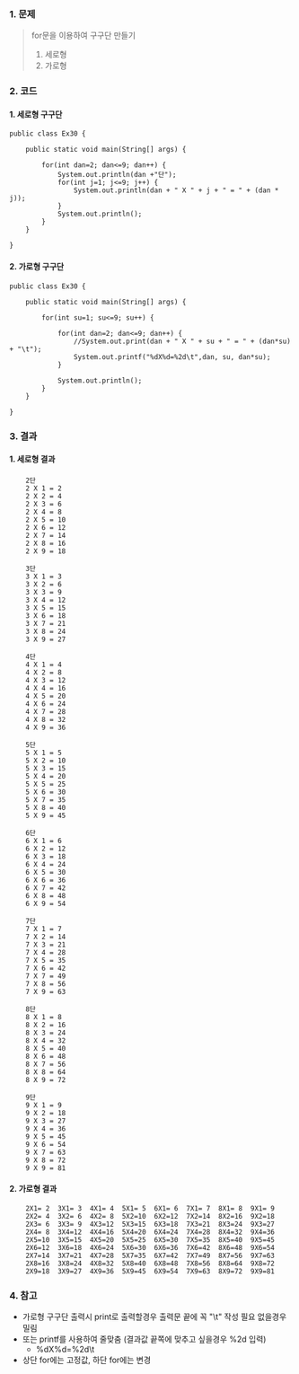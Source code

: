### 1. 문제
> for문을 이용하여 구구단 만들기
> 1. 세로형
> 2. 가로형

### 2. 코드
#### 1. 세로형 구구단

	public class Ex30 {

		public static void main(String[] args) {

			for(int dan=2; dan<=9; dan++) {
				System.out.println(dan +"단");
				for(int j=1; j<=9; j++) {
					System.out.println(dan + " X " + j + " = " + (dan * j));
				}
				System.out.println();
			}
		}

	}

#### 2. 가로형 구구단

	public class Ex30 {

		public static void main(String[] args) {

			for(int su=1; su<=9; su++) {

				for(int dan=2; dan<=9; dan++) {
					//System.out.print(dan + " X " + su + " = " + (dan*su) + "\t"); 
					System.out.printf("%dX%d=%2d\t",dan, su, dan*su);	
				}

				System.out.println();
			}
		}

	}

### 3. 결과
#### 1. 세로형 결과

        2단
        2 X 1 = 2
        2 X 2 = 4
        2 X 3 = 6
        2 X 4 = 8
        2 X 5 = 10
        2 X 6 = 12
        2 X 7 = 14
        2 X 8 = 16
        2 X 9 = 18

        3단
        3 X 1 = 3
        3 X 2 = 6
        3 X 3 = 9
        3 X 4 = 12
        3 X 5 = 15
        3 X 6 = 18
        3 X 7 = 21
        3 X 8 = 24
        3 X 9 = 27

        4단
        4 X 1 = 4
        4 X 2 = 8
        4 X 3 = 12
        4 X 4 = 16
        4 X 5 = 20
        4 X 6 = 24
        4 X 7 = 28
        4 X 8 = 32
        4 X 9 = 36

        5단
        5 X 1 = 5
        5 X 2 = 10
        5 X 3 = 15
        5 X 4 = 20
        5 X 5 = 25
        5 X 6 = 30
        5 X 7 = 35
        5 X 8 = 40
        5 X 9 = 45

        6단
        6 X 1 = 6
        6 X 2 = 12
        6 X 3 = 18
        6 X 4 = 24
        6 X 5 = 30
        6 X 6 = 36
        6 X 7 = 42
        6 X 8 = 48
        6 X 9 = 54

        7단
        7 X 1 = 7
        7 X 2 = 14
        7 X 3 = 21
        7 X 4 = 28
        7 X 5 = 35
        7 X 6 = 42
        7 X 7 = 49
        7 X 8 = 56
        7 X 9 = 63

        8단
        8 X 1 = 8
        8 X 2 = 16
        8 X 3 = 24
        8 X 4 = 32
        8 X 5 = 40
        8 X 6 = 48
        8 X 7 = 56
        8 X 8 = 64
        8 X 9 = 72

        9단
        9 X 1 = 9
        9 X 2 = 18
        9 X 3 = 27
        9 X 4 = 36
        9 X 5 = 45
        9 X 6 = 54
        9 X 7 = 63
        9 X 8 = 72
        9 X 9 = 81

#### 2. 가로형 결과

		2X1= 2	3X1= 3	4X1= 4	5X1= 5	6X1= 6	7X1= 7	8X1= 8	9X1= 9	
		2X2= 4	3X2= 6	4X2= 8	5X2=10	6X2=12	7X2=14	8X2=16	9X2=18	
		2X3= 6	3X3= 9	4X3=12	5X3=15	6X3=18	7X3=21	8X3=24	9X3=27	
		2X4= 8	3X4=12	4X4=16	5X4=20	6X4=24	7X4=28	8X4=32	9X4=36	
		2X5=10	3X5=15	4X5=20	5X5=25	6X5=30	7X5=35	8X5=40	9X5=45	
		2X6=12	3X6=18	4X6=24	5X6=30	6X6=36	7X6=42	8X6=48	9X6=54	
		2X7=14	3X7=21	4X7=28	5X7=35	6X7=42	7X7=49	8X7=56	9X7=63	
		2X8=16	3X8=24	4X8=32	5X8=40	6X8=48	7X8=56	8X8=64	9X8=72	
		2X9=18	3X9=27	4X9=36	5X9=45	6X9=54	7X9=63	8X9=72	9X9=81

### 4. 참고
- 가로형 구구단 출력시 print로 출력할경우 출력문 끝에 꼭 "\t" 작성 필요 없을경우 밀림
- 또는 printf를 사용하여 줄맞춤 (결과값 끝쪽에 맞추고 싶을경우 %2d 입력)
    - %dX%d=%2d\t
- 상단 for에는 고정값, 하단 for에는 변경  
